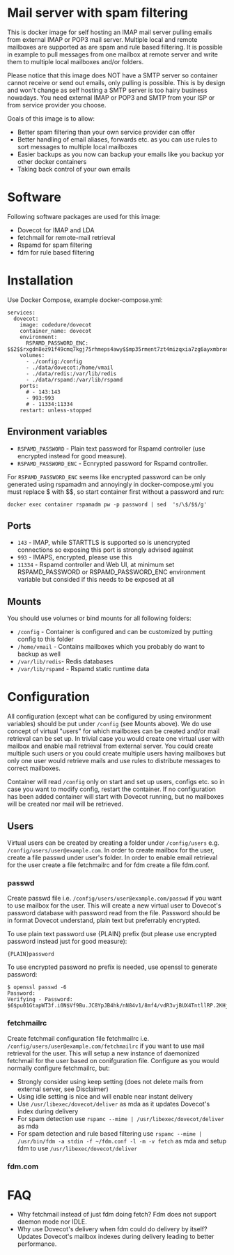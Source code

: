 # Mail server with spam filtering
This is docker image for self hosting an IMAP mail server pulling emails from external IMAP or POP3 mail server. Multiple local and remote mailboxes are supported as are spam and rule based filtering. It is possible in example to pull messages from one mailbox at remote server and write them to multiple local mailboxes and/or folders. 

Please notice that this image does NOT have a SMTP server so container cannot receive or send out emails, only pulling is possible. This is by design and won't change as self hosting a SMTP server is too hairy business nowadays. You need external IMAP or POP3 and SMTP from your ISP or from service provider you choose.

Goals of this image is to allow:
  - Better spam filtering than your own service provider can offer
  - Better handling of email aliases, forwards etc. as you can use rules to sort messages to multiple local mailboxes
  - Easier backups as you now can backup your emails like you backup yor other docker containers
  - Taking back control of your own emails

# Software
Following software packages are used for this image:
* Dovecot for IMAP and LDA
* fetchmail for remote-mail retrieval
* Rspamd for spam filtering  
* fdm for rule based filtering 

# Installation
Use Docker Compose, example docker-compose.yml:
```
services:
  dovecot:
    image: codedure/dovecot
    container_name: dovecot
    environment:
      RSPAMD_PASSWORD_ENC: $$2$$rxgdn8ez91f49cmq7kgj75rhmeps4awy$$mp35rment7zt4mizqxia7zg6ayxmbronhi1mrzhybudobczx3ery
    volumes:
      - ./config:/config
      - ./data/dovecot:/home/vmail
      - ./data/redis:/var/lib/redis
      - ./data/rspamd:/var/lib/rspamd
    ports:
      # - 143:143
      - 993:993
      # - 11334:11334
    restart: unless-stopped
```

## Environment variables
* ```RSPAMD_PASSWORD``` - Plain text password for Rspamd controller (use encrypted instead for good measure).
* ```RSPAMD_PASSWORD_ENC``` - Ecnrypted password for Rspamd controller.

For ```RSPAMD_PASSWORD_ENC``` seems like encrypted password can be only generated using rspamadm and annoyingly in docker-compose.yml you must replace $ with $$, so start container first without a password and run:
```
docker exec container rspamadm pw -p password | sed  's/\$/$$/g'
```


## Ports
* ```143``` - IMAP, while STARTTLS is supported so is unencrypted connections so exposing this port is strongly advised against 
* ```993``` - IMAPS, encrypted, please use this
* ```11334``` - Rspamd controller and Web UI, at minimum set RSPAMD_PASSWORD or RSPAMD_PASSWORD_ENC environment variable but consided if this needs to be exposed at all

## Mounts
You should use volumes or bind mounts for all following folders:
* ```/config``` - Container is configured and can be customized by putting config to this folder
* ```/home/vmail``` - Contains mailboxes which you probably do want to backup as well 
* ```/var/lib/redis```- Redis databases 
* ```/var/lib/rspamd``` - Rspamd static runtime data

# Configuration
All configuration (except what can be configured by using environment variables) should be put under ```/config``` (see Mounts above). We do use concept of virtual "users" for which mailboxes can be created and/or mail retrieval can be set up. In trivial case you would create one virtual user with mailbox and enable mail retrieval from external server. You could create multiple such users or you could create multiple users having mailboxes but only one user would retrieve mails and use rules to distribute messages to correct mailboxes. 

Container will read ```/config``` only on start and set up users, configs etc. so in case you want to modify config, restart the container. If no configuration has been added container will start with Dovecot running, but no mailboxes will be created nor mail will be retrieved.

## Users
Virtual users can be created by creating a folder under ```/config/users``` e.g. ```/config/users/user@example.com```. In order to create mailbox for the user, create a file passwd under user's folder. In order to enable email retrieval for the user create a file fetchmailrc and for fdm create a file fdm.conf. 

### passwd
Create passwd file i.e. ```/config/users/user@example.com/passwd``` if you want to use mailbox for the user. This will create a new virtual user to Dovecot's password database with password read from the file. Password should be in format Dovecot understand, plain text but preferrably encrypted.

To use plain text password use {PLAIN} prefix (but please use encrypted password instead just for good measure):
```
{PLAIN}password
```

To use encrypted password no prefix is needed, use openssl to generate password:

```
$ openssl passwd -6
Password:
Verifying - Password:
$6$pu01GtapWT3f.i0N$Vf9Bu.JC8YpJB4hk/nN84v1/8mf4/vdR3vjBUX4TntllRP.2KHjHtvmQcbP8QlbWwylAT/KGFWZ62YKcfHp.w.
```

### fetchmailrc
Create fetchmail configuration file fetchmailrc i.e. ```/config/users/user@example.com/fetchmailrc``` if you want to use mail retrieval for the user. This will setup a new instance of daemonized fetchmail for the user based on conifguration file. Configure as you would normally configure fetchmailrc, but:

* Strongly consider using keep setting (does not delete mails from external server, see Disclaimer)
* Using idle setting is nice and will enable near instant delivery
* Use ```/usr/libexec/dovecot/deliver``` as mda as it updates Dovecot's index during delivery
* For spam detection use ```rspamc --mime | /usr/libexec/dovecot/deliver``` as mda 
* For spam detection and rule based filtering use ```rspamc --mime | /usr/bin/fdm -a stdin -f ~/fdm.conf -l -m -v fetch``` as mda and setup fdm to use ```/usr/libexec/dovecot/deliver``` 

### fdm.com





# FAQ
* Why fetchmail instead of just fdm doing fetch? Fdm does not support daemon mode nor IDLE.
* Why use Dovecot's delivery when fdm could do delivery by itself? Updates Dovecot's mailbox indexes during delivery leading to better performance. 

